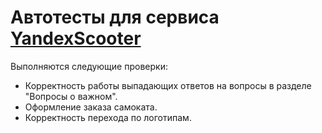 # Автотесты для сервиса [YandexScooter](https://qa-scooter.praktikum-services.ru/)

Выполняются следующие проверки:

- Корректность работы выпадающих ответов на вопросы в разделе "Вопросы о важном".
- Оформление заказа самоката.
- Корректность перехода по логотипам.
